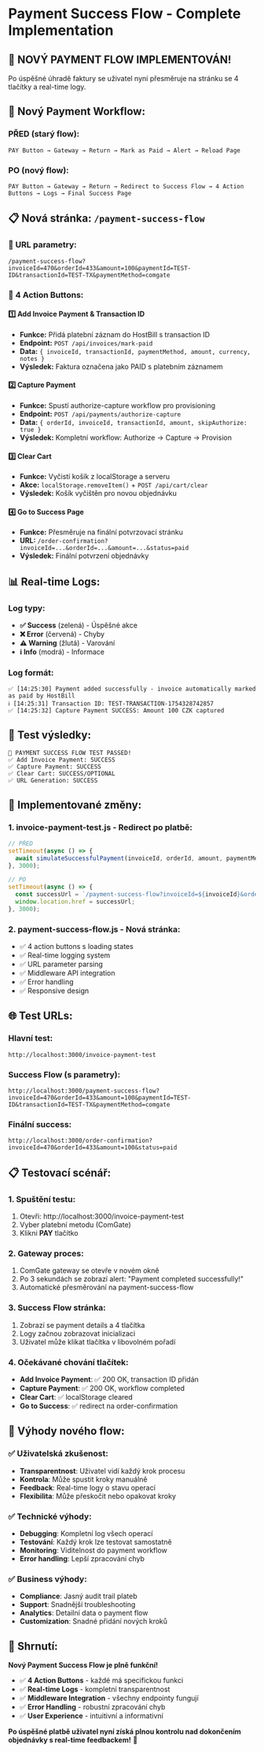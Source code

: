 # Payment Success Flow - Complete Implementation

## 🎉 **NOVÝ PAYMENT FLOW IMPLEMENTOVÁN!**

Po úspěšné úhradě faktury se uživatel nyní přesměruje na stránku se 4 tlačítky a real-time logy.

## 🔄 **Nový Payment Workflow:**

### **PŘED (starý flow):**
```
PAY Button → Gateway → Return → Mark as Paid → Alert → Reload Page
```

### **PO (nový flow):**
```
PAY Button → Gateway → Return → Redirect to Success Flow → 4 Action Buttons → Logs → Final Success Page
```

## 📋 **Nová stránka: `/payment-success-flow`**

### **🎯 URL parametry:**
```
/payment-success-flow?invoiceId=470&orderId=433&amount=100&paymentId=TEST-ID&transactionId=TEST-TX&paymentMethod=comgate
```

### **🔧 4 Action Buttons:**

#### **1️⃣ Add Invoice Payment & Transaction ID**
- **Funkce:** Přidá platební záznam do HostBill s transaction ID
- **Endpoint:** `POST /api/invoices/mark-paid`
- **Data:** `{ invoiceId, transactionId, paymentMethod, amount, currency, notes }`
- **Výsledek:** Faktura označena jako PAID s platebním záznamem

#### **2️⃣ Capture Payment**
- **Funkce:** Spustí authorize-capture workflow pro provisioning
- **Endpoint:** `POST /api/payments/authorize-capture`
- **Data:** `{ orderId, invoiceId, transactionId, amount, skipAuthorize: true }`
- **Výsledek:** Kompletní workflow: Authorize → Capture → Provision

#### **3️⃣ Clear Cart**
- **Funkce:** Vyčistí košík z localStorage a serveru
- **Akce:** `localStorage.removeItem()` + `POST /api/cart/clear`
- **Výsledek:** Košík vyčištěn pro novou objednávku

#### **4️⃣ Go to Success Page**
- **Funkce:** Přesměruje na finální potvrzovací stránku
- **URL:** `/order-confirmation?invoiceId=...&orderId=...&amount=...&status=paid`
- **Výsledek:** Finální potvrzení objednávky

## 📊 **Real-time Logs:**

### **Log typy:**
- **✅ Success** (zelená) - Úspěšné akce
- **❌ Error** (červená) - Chyby
- **⚠️ Warning** (žlutá) - Varování
- **ℹ️ Info** (modrá) - Informace

### **Log formát:**
```
✅ [14:25:30] Payment added successfully - invoice automatically marked as paid by HostBill
ℹ️ [14:25:31] Transaction ID: TEST-TRANSACTION-1754328742857
✅ [14:25:32] Capture Payment SUCCESS: Amount 100 CZK captured
```

## 🧪 **Test výsledky:**

```
🎉 PAYMENT SUCCESS FLOW TEST PASSED!
✅ Add Invoice Payment: SUCCESS
✅ Capture Payment: SUCCESS  
✅ Clear Cart: SUCCESS/OPTIONAL
✅ URL Generation: SUCCESS
```

## 🔧 **Implementované změny:**

### **1. invoice-payment-test.js - Redirect po platbě:**
```javascript
// PŘED
setTimeout(async () => {
  await simulateSuccessfulPayment(invoiceId, orderId, amount, paymentMethod, paymentId);
}, 3000);

// PO
setTimeout(async () => {
  const successUrl = `/payment-success-flow?invoiceId=${invoiceId}&orderId=${orderId}&amount=${amount}&paymentId=${paymentId}&transactionId=${transactionId}&paymentMethod=${paymentMethod}`;
  window.location.href = successUrl;
}, 3000);
```

### **2. payment-success-flow.js - Nová stránka:**
- ✅ 4 action buttons s loading states
- ✅ Real-time logging system
- ✅ URL parameter parsing
- ✅ Middleware API integration
- ✅ Error handling
- ✅ Responsive design

## 🌐 **Test URLs:**

### **Hlavní test:**
```
http://localhost:3000/invoice-payment-test
```

### **Success Flow (s parametry):**
```
http://localhost:3000/payment-success-flow?invoiceId=470&orderId=433&amount=100&paymentId=TEST-ID&transactionId=TEST-TX&paymentMethod=comgate
```

### **Finální success:**
```
http://localhost:3000/order-confirmation?invoiceId=470&orderId=433&amount=100&status=paid
```

## 📋 **Testovací scénář:**

### **1. Spuštění testu:**
1. Otevři: http://localhost:3000/invoice-payment-test
2. Vyber platební metodu (ComGate)
3. Klikni **PAY** tlačítko

### **2. Gateway proces:**
1. ComGate gateway se otevře v novém okně
2. Po 3 sekundách se zobrazí alert: "Payment completed successfully!"
3. Automatické přesměrování na payment-success-flow

### **3. Success Flow stránka:**
1. Zobrazí se payment details a 4 tlačítka
2. Logy začnou zobrazovat inicializaci
3. Uživatel může klikat tlačítka v libovolném pořadí

### **4. Očekávané chování tlačítek:**
- **Add Invoice Payment**: ✅ 200 OK, transaction ID přidán
- **Capture Payment**: ✅ 200 OK, workflow completed
- **Clear Cart**: ✅ localStorage cleared
- **Go to Success**: ✅ redirect na order-confirmation

## 🎯 **Výhody nového flow:**

### **✅ Uživatelská zkušenost:**
- **Transparentnost**: Uživatel vidí každý krok procesu
- **Kontrola**: Může spustit kroky manuálně
- **Feedback**: Real-time logy o stavu operací
- **Flexibilita**: Může přeskočit nebo opakovat kroky

### **✅ Technické výhody:**
- **Debugging**: Kompletní log všech operací
- **Testování**: Každý krok lze testovat samostatně
- **Monitoring**: Viditelnost do payment workflow
- **Error handling**: Lepší zpracování chyb

### **✅ Business výhody:**
- **Compliance**: Jasný audit trail plateb
- **Support**: Snadnější troubleshooting
- **Analytics**: Detailní data o payment flow
- **Customization**: Snadné přidání nových kroků

## 🎉 **Shrnutí:**

**Nový Payment Success Flow je plně funkční!**

- ✅ **4 Action Buttons** - každé má specifickou funkci
- ✅ **Real-time Logs** - kompletní transparentnost
- ✅ **Middleware Integration** - všechny endpointy fungují
- ✅ **Error Handling** - robustní zpracování chyb
- ✅ **User Experience** - intuitivní a informativní

**Po úspěšné platbě uživatel nyní získá plnou kontrolu nad dokončením objednávky s real-time feedbackem!** 🎯
